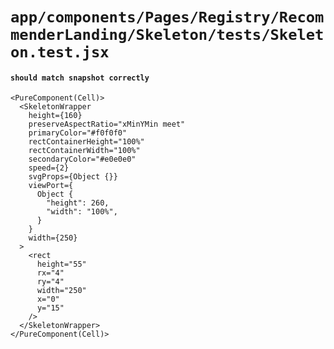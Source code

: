 # `app/components/Pages/Registry/RecommenderLanding/Skeleton/tests/Skeleton.test.jsx`

#### `should match snapshot correctly`

```
<PureComponent(Cell)>
  <SkeletonWrapper
    height={160}
    preserveAspectRatio="xMinYMin meet"
    primaryColor="#f0f0f0"
    rectContainerHeight="100%"
    rectContainerWidth="100%"
    secondaryColor="#e0e0e0"
    speed={2}
    svgProps={Object {}}
    viewPort={
      Object {
        "height": 260,
        "width": "100%",
      }
    }
    width={250}
  >
    <rect
      height="55"
      rx="4"
      ry="4"
      width="250"
      x="0"
      y="15"
    />
  </SkeletonWrapper>
</PureComponent(Cell)>
```

